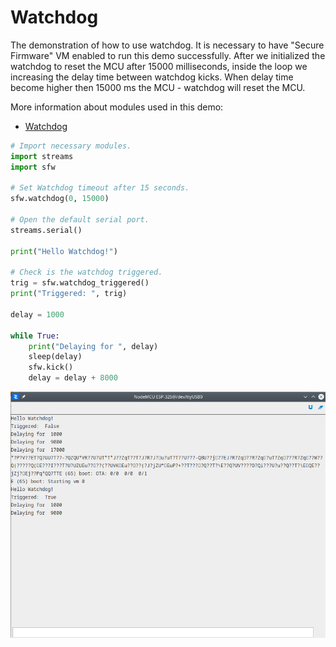 # Watchdog

The demonstration of how to use watchdog. It is necessary to have "Secure Firmware" VM enabled to run this demo successfully. After we initialized the watchdog to reset the MCU after 15000 milliseconds, inside the loop we increasing the delay time between watchdog kicks. When delay time become higher then 15000 ms the MCU - watchdog will reset the MCU.

More information about modules used in this demo:
- [Watchdog](/latest/reference/core/stdlib/docs/sfw/#watchdogs)

```python
# Import necessary modules.
import streams
import sfw

# Set Watchdog timeout after 15 seconds.
sfw.watchdog(0, 15000)

# Open the default serial port.
streams.serial()

print("Hello Watchdog!")

# Check is the watchdog triggered.
trig = sfw.watchdog_triggered()
print("Triggered: ", trig)

delay = 1000

while True:
    print("Delaying for ", delay)
    sleep(delay)
    sfw.kick()
    delay = delay + 8000
```

![](img/watchdog_log.png)